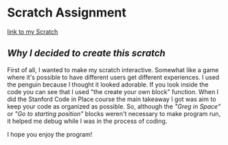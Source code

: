 # **Scratch Assignment**
[link to my Scratch](https://scratch.mit.edu/projects/427737226)

## *Why I decided to create this scratch*
First of all, I wanted to make my scratch interactive. Somewhat like a game where it's possible to have different users get different experiences. I used the penguin because I thought it looked adorable.
If you look inside the code you can see that I used "the create your own block" function. When I did the Stanford Code in Place course the main takeaway I got was aim to keep your code as organized as possible. So, although the *"Greg in Space"* or *"Go to starting position"* blocks weren't necessary to make program run, it helped me debug while I was in the process of coding.

I hope you enjoy the program!
